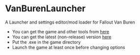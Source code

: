 # VanBurenLauncher
A Launcher and settings editor/mod loader for Fallout Van Buren
* You can get the game and other tools from [here](https://archive.org/details/f3demo)
* You can get the latest (non-release) version [here](https://github.com/kran27/VanBurenLauncher/raw/main/VBLauncher/bin/Debug/VBLauncher.exe)
* Put the .exe in the game directory
* Launch the game at least once before changing options